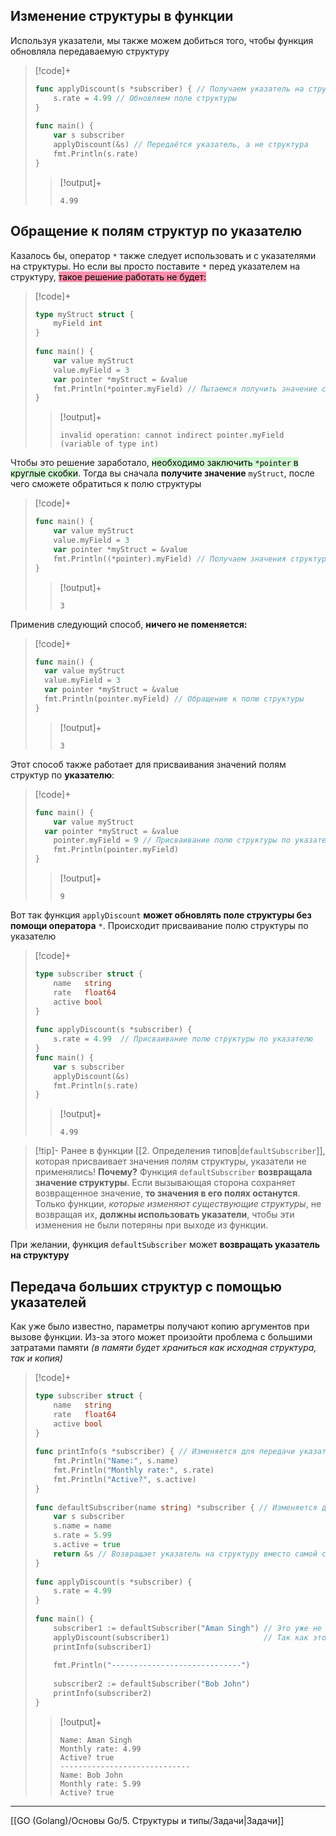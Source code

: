 ## Изменение структуры в функции
Используя указатели, мы также можем добиться того, чтобы функция обновляла передаваемую структуру

> [!code]+
> ```go
> func applyDiscount(s *subscriber) { // Получаем указатель на структуру, а не саму структуру  
>     s.rate = 4.99 // Обновляем поле структуры  
> }  
>   
> func main() {  
>     var s subscriber  
>     applyDiscount(&s) // Передаётся указатель, а не структура  
>     fmt.Println(s.rate)  
> }
> ```
> > [!output]+
> > ```
> > 4.99
> > ```

## Обращение к полям структур по указателю

Казалось бы, оператор `*` также следует использовать и с указателями на структуры. Но если вы просто поставите `*` перед указателем на структуру, <mark style="background: #FF5582A6;">такое решение работать не будет:
</mark>

> [!code]+
> ```go
> type myStruct struct {  
>     myField int  
> }  
>   
> func main() {  
>     var value myStruct  
>     value.myField = 3  
>     var pointer *myStruct = &value  
>     fmt.Println(*pointer.myField) // Пытаемся получить значение структуры, на которое ссылается указатель
> }
> ```
> > [!output]+
> > ```
> > invalid operation: cannot indirect pointer.myField (variable of type int)
> > ```

Чтобы это решение заработало, <mark style="background: #BBFABBA6;">необходимо заключить `*pointer` в круглые скобки</mark>. Тогда вы сначала **получите значение** `myStruct`, после чего сможете обратиться к полю структуры

> [!code]+
> ```go
> func main() {  
>     var value myStruct  
>     value.myField = 3  
>     var pointer *myStruct = &value  
>     fmt.Println((*pointer).myField) // Получаем значения структуры по указателю, а затем обращаемся к полю структуры
> }
> ```
> > [!output]+
> > ```
> > 3
> > ```

Применив следующий способ, **ничего не поменяется:**

> [!code]+
> ```go
> func main() { 
> 	var value myStruct 
> 	value.myField = 3 
> 	var pointer *myStruct = &value 
> 	fmt.Println(pointer.myField) // Обращение к полю структуры
> }
> ```
> > [!output]+
> > ```
> > 3
> > ```

Этот способ также работает для присваивания значений полям структур по **указателю**:
> [!code]+
> ```go
> func main() {   
>     var value myStruct   
> 	var pointer *myStruct = &value   
>     pointer.myField = 9 // Присваивание полю структуры по указателю  
>     fmt.Println(pointer.myField)   
> }
> ```
> > [!output]+
> > ```
> > 9
> > ```

Вот так функция `applyDiscount` **может обновлять поле структуры без помощи оператора** `*`. Происходит присваивание полю структуры по указателю

> [!code]+
> ```go
> type subscriber struct {  
>     name   string  
>     rate   float64  
>     active bool  
> }  
>   
> func applyDiscount(s *subscriber) {  
>     s.rate = 4.99  // Присваивание полю структуры по указателю
> }  
> func main() {  
>     var s subscriber  
>     applyDiscount(&s)  
>     fmt.Println(s.rate)  
> }
> ```
> > [!output]+
> > ```
> > 4.99
> > ```

> [!tip]- Ранее в функции [[2. Определения типов|`defaultSubscriber`]], которая присваивает значения полям структуры, указатели не применялись! **Почему?**
>Функция `defaultSubscriber` **возвращала значение структуры**. Если вызывающая сторона сохраняет возвращенное значение, **то значения в его полях останутся**. 
>Только функции, *которые изменяют существующие структуры*, не возвращая их, **должны использовать указатели**, чтобы эти изменения не были потеряны при выходе из функции.

При желании, функция `defaultSubscriber` может **возвращать указатель на структуру**

## Передача больших структур с помощью указателей

Как уже было известно, параметры получают копию аргументов при вызове функции. Из-за этого может произойти проблема с большими затратами памяти *(в памяти будет храниться как исходная структура, так и копия)*

> [!code]+
> ```go
> type subscriber struct {  
>     name   string  
>     rate   float64  
>     active bool  
> }  
>   
> func printInfo(s *subscriber) { // Изменяется для передачи указателя  
>     fmt.Println("Name:", s.name)  
>     fmt.Println("Monthly rate:", s.rate)  
>     fmt.Println("Active?", s.active)  
> }  
>   
> func defaultSubscriber(name string) *subscriber { // Изменяется для возвращения указателя  
>     var s subscriber  
>     s.name = name  
>     s.rate = 5.99  
>     s.active = true  
>     return &s // Возвращает указатель на структуру вместо самой структуры  
> }  
>   
> func applyDiscount(s *subscriber) {  
>     s.rate = 4.99  
> }  
>   
> func main() {  
>     subscriber1 := defaultSubscriber("Aman Singh") // Это уже не структура, а указатель на структуру  
>     applyDiscount(subscriber1)                     // Так как это структура, оператор & не нужен  
>     printInfo(subscriber1)  
>   
>     fmt.Println("-----------------------------")  
>   
>     subscriber2 := defaultSubscriber("Bob John")  
>     printInfo(subscriber2)  
> }
> ```
> > [!output]+
> > ```
> > Name: Aman Singh
> > Monthly rate: 4.99
> > Active? true
> > -----------------------------
> > Name: Bob John
> > Monthly rate: 5.99
> > Active? true
> > ```




---
[[GO (Golang)/Основы Go/5. Структуры и типы/Задачи|Задачи]]